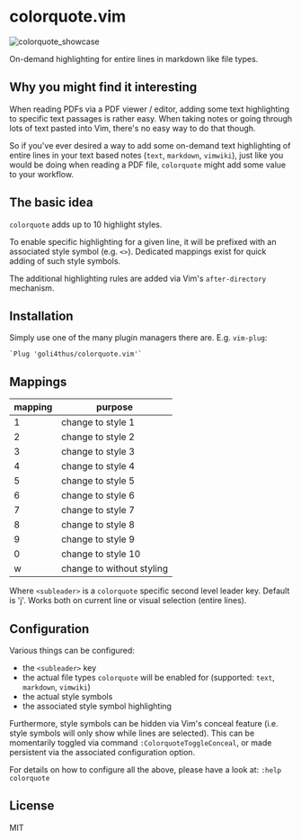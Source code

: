 colorquote.vim
==============

![colorquote_showcase](https://github.com/Goli4thus/images/images_colorquote/colorquote_showcase.png)


On-demand highlighting for entire lines in markdown like file types.


Why you might find it interesting
---------------------------------

When reading PDFs via a PDF viewer / editor, adding some text highlighting to
specific text passages is rather easy.
When taking notes or going through lots of text pasted into Vim, there's no
easy way to do that though.

So if you've ever desired a way to add some on-demand text highlighting of
entire lines in your text based notes (`text`, `markdown`, `vimwiki`), just
like you would be doing when reading a PDF file, `colorquote` might add some
value to your workflow.


The basic idea
--------------

`colorquote` adds up to 10 highlight styles.

To enable specific highlighting for a given line, it will be prefixed with an
associated style symbol (e.g. `<>`). Dedicated mappings exist for quick adding
of such style symbols.

The additional highlighting rules are added via Vim's `after-directory`
mechanism.


Installation
------------

Simply use one of the many plugin managers there are.
E.g. `vim-plug`:

    `Plug 'goli4thus/colorquote.vim'`


Mappings
--------

| mapping              | purpose                   |
| ---                  | ---                       |
| <Leader><subleader>1 | change to style 1         |
| <Leader><subleader>2 | change to style 2         |
| <Leader><subleader>3 | change to style 3         |
| <Leader><subleader>4 | change to style 4         |
| <Leader><subleader>5 | change to style 5         |
| <Leader><subleader>6 | change to style 6         |
| <Leader><subleader>7 | change to style 7         |
| <Leader><subleader>8 | change to style 8         |
| <Leader><subleader>9 | change to style 9         |
| <Leader><subleader>0 | change to style 10        |
| <Leader><subleader>w | change to without styling |


Where `<subleader>` is a `colorquote` specific second level leader key.
Default is 'j'.
Works both on current line or visual selection (entire lines).


Configuration
-------------

Various things can be configured:

- the `<subleader>` key
- the actual file types `colorquote` will be enabled for (supported: `text`,
  `markdown`, `vimwiki`)
- the actual style symbols
- the associated style symbol highlighting

Furthermore, style symbols can be hidden via Vim's conceal feature (i.e. style
symbols will only show while lines are selected).
This can be momentarily toggled via command `:ColorquoteToggleConceal`, or
made persistent via the associated configuration option.


For details on how to configure all the above, please have a look at: `:help colorquote`


License
-------

MIT
